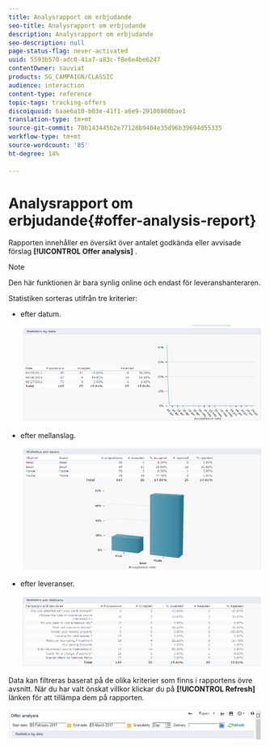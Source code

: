 ```yaml
---
title: Analysrapport om erbjudande
seo-title: Analysrapport om erbjudande
description: Analysrapport om erbjudande
seo-description: null
page-status-flag: never-activated
uuid: 5593b570-adc0-41a7-a83c-f8e6e4be6247
contentOwner: sauviat
products: SG_CAMPAIGN/CLASSIC
audience: interaction
content-type: reference
topic-tags: tracking-offers
discoiquuid: 6aae6a10-b03e-41f1-a6e9-29100800bae1
translation-type: tm+mt
source-git-commit: 70b143445b2e77128b9404e35d96b39694d55335
workflow-type: tm+mt
source-wordcount: '85'
ht-degree: 14%

---
```



# Analysrapport om erbjudande{#offer-analysis-report}

Rapporten innehåller en översikt över antalet godkända eller avvisade förslag **[!UICONTROL Offer analysis]** .

>[!NOTE]
>
>Den här funktionen är bara synlig online och endast för leveranshanteraren.

Statistiken sorteras utifrån tre kriterier:

* efter datum.

   ![](assets/offer_report_perdate.png)

* efter mellanslag.

   ![](assets/offer_report_perspaces.png)

* efter leveranser.

   ![](assets/offer_report_perdeliveries.png)

Data kan filtreras baserat på de olika kriterier som finns i rapportens övre avsnitt. När du har valt önskat villkor klickar du på **[!UICONTROL Refresh]** länken för att tillämpa dem på rapporten.

![](assets/offer_report_criteria.png)

